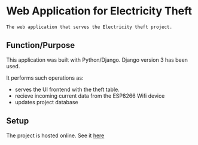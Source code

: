 # Web Application for Electricity Theft

	The web application that serves the Electricity theft project.


## Function/Purpose

This application was built with Python/Django.
Django version 3 has been used.

It performs such operations as:
* serves the UI frontend with the theft table.
* recieve incoming current data from the ESP8266 Wifi device
* updates project database



## Setup

The project is hosted online. See it [here](https://electricity-theft.herokuapp.com/)
